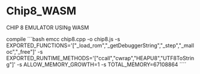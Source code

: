 # Chip8_WASM
CHIP 8 EMULATOR USINg WASM 

compile
´´´bash
emcc chip8.cpp -o chip8.js   -s EXPORTED_FUNCTIONS='["_load_rom","_getDebuggerString","_step","_malloc","_free"]'   -s EXPORTED_RUNTIME_METHODS='["ccall","cwrap","HEAPU8","UTF8ToString"]'   -s ALLOW_MEMORY_GROWTH=1   -s TOTAL_MEMORY=67108864
´´´´
